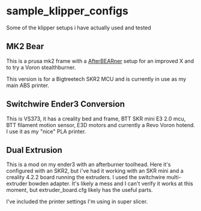 # sample_klipper_configs
 Some of the klipper setups i have actually used and tested

## MK2 Bear
This is a prusa mk2 frame with a [AfterBEARner](https://www.printables.com/model/54545-afterbearner-the-prusa-bear-afterburner/files) setup for an improved X and to try a Voron stealthburner.

This version is for a Bigtreetech SKR2 MCU and is currently in use as my main ABS printer. 

## Switchwire Ender3 Conversion
This is VS373, it has a creality bed and frame, BTT SKR mini E3 2.0 mcu, BTT filament motion sensor, E3D motors and currently a Revo Voron hotend. I use it as my "nice" PLA printer.

## Dual Extrusion
This is a mod on my ender3 with an afterburner toolhead. Here it's configured with an SKR2, but i've had it working with an SKR mini and a creality 4.2.2 board running the extruders. I used the switchwire multi-extruder bowden adapter. It's likely a mess and I can't verify it works at this moment, but extruder_board.cfg likely has the useful parts.

I've included the printer settings I'm using in super slicer.